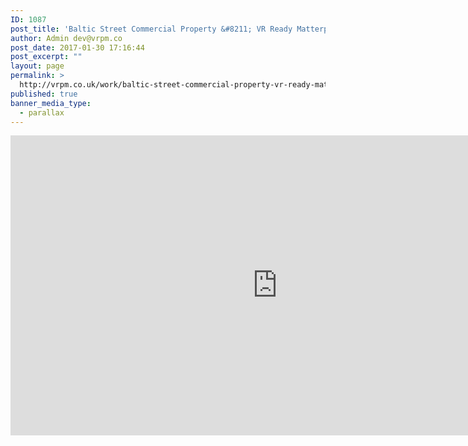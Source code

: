 ```yaml
---
ID: 1087
post_title: 'Baltic Street Commercial Property &#8211; VR Ready Matterport 3D Virtual Tour'
author: Admin dev@vrpm.co
post_date: 2017-01-30 17:16:44
post_excerpt: ""
layout: page
permalink: >
  http://vrpm.co.uk/work/baltic-street-commercial-property-vr-ready-matterport-3d-virtual-tour/
published: true
banner_media_type:
  - parallax
---
```

<iframe src="https://my.matterport.com/show/?m=jMknMAHaFMD&amp;brand=0" width="853" height="480" frameborder="0" allowfullscreen="allowfullscreen"></iframe>